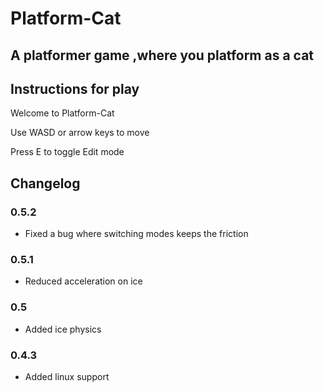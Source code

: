 # Platform-Cat
## A platformer game ,where you platform as a cat

## Instructions for play
Welcome to Platform-Cat

Use WASD or arrow keys to move

Press E to toggle Edit mode

## Changelog
### 0.5.2
* Fixed a bug where switching modes keeps the friction

### 0.5.1
* Reduced acceleration on ice

### 0.5
* Added ice physics

### 0.4.3
* Added linux support
